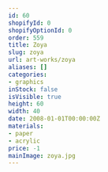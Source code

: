 ```yaml
---
id: 60
shopifyId: 0
shopifyOptionId: 0
order: 559
title: Zoya
slug: zoya
url: art-works/zoya
aliases: []
categories:
- graphics
inStock: false
isVisible: true
height: 60
width: 40
date: 2008-01-01T00:00:00Z
materials:
- paper
- acrylic
price: -1
mainImage: zoya.jpg
---
```


